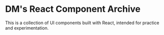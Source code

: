 # DM's React Component Archive

This is a collection of UI components built with React, intended for practice and experimentation.
